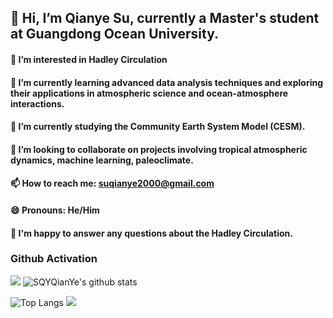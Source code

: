 ## 👋 Hi, I’m Qianye Su, currently a Master's student at Guangdong Ocean University.
#### 🔭 I’m interested in Hadley Circulation
#### 🌱 I’m currently learning advanced data analysis techniques and exploring their applications in atmospheric science and ocean-atmosphere interactions.
#### 👯 I’m currently studying the Community Earth System Model (CESM).
#### 🤔 I’m looking to collaborate on projects involving tropical atmospheric dynamics, machine learning, paleoclimate.
#### 📫 How to reach me: suqianye2000@gmail.com
#### 😄 Pronouns: He/Him
#### 💬 I'm happy to answer any questions about the Hadley Circulation.
### Github Activation

[![](https://activity-graph.herokuapp.com/graph?username=SQYQianYe&theme=dracula)](https://github.com/ashutosh00710/github-readme-activity-graph)
![SQYQianYe's github stats](https://github-readme-stats.vercel.app/api?username=SQYQianYe&show_icons=true&theme=vue)

![Top Langs](https://github-readme-stats.vercel.app/api/top-langs/?username=SQYQianYe&langs_count=6)
![](https://github-readme-stats.vercel.app/api/top-langs/?username=SQYQianYe&layout=compact&langs_count=6)
<!--
**SQYQianYe/SQYQianYe** is a ✨ _special_ ✨ repository because its `README.md` (this file) appears on your GitHub profile.
#### 💬 Ask me about anything related to atmosphere science.
#### ⚡ I'm happy to answer any questions about the Hadley Circulation.
Here are some ideas to get you started:


-->

